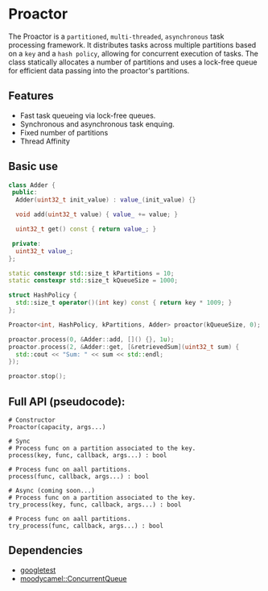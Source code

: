 # Proactor
The Proactor is a `partitioned`, `multi-threaded`, `asynchronous` task processing framework. It distributes tasks across multiple partitions based on a `key` and a `hash policy`, allowing for concurrent execution of tasks. The class statically allocates a number of partitions and uses a lock-free queue for efficient data passing into the proactor's partitions.

## Features
* Fast task queueing via lock-free queues.
* Synchronous and asynchronous task enquing.
* Fixed number of partitions
* Thread Affinity

## Basic use
```C++
class Adder {
 public:
  Adder(uint32_t init_value) : value_(init_value) {}

  void add(uint32_t value) { value_ += value; }

  uint32_t get() const { return value_; }

 private:
  uint32_t value_;
};

static constexpr std::size_t kPartitions = 10;
static constexpr std::size_t kQueueSize = 1000;

struct HashPolicy {
  std::size_t operator()(int key) const { return key * 1009; }
};

Proactor<int, HashPolicy, kPartitions, Adder> proactor(kQueueSize, 0);

proactor.process(0, &Adder::add, []() {}, 1u);
proactor.process(2, &Adder::get, [&retrievedSum](uint32_t sum) {
  std::cout << "Sum: " << sum << std::endl;
});

proactor.stop();

```
## Full API (pseudocode):
    # Constructor
    Proactor(capacity, args...)

    # Sync
    # Process func on a partition associated to the key.
    process(key, func, callback, args...) : bool

    # Process func on aall partitions.
    process(func, callback, args...) : bool

    # Async (coming soon...)
    # Process func on a partition associated to the key.
    try_process(key, func, callback, args...) : bool

    # Process func on aall partitions.
    try_process(func, callback, args...) : bool

## Dependencies
* [googletest][googletest]
* [moodycamel::ConcurrentQueue][ConcurrentQueue]

[googletest]: https://github.com/google/googletest
[ConcurrentQueue]: https://github.com/cameron314/concurrentqueue